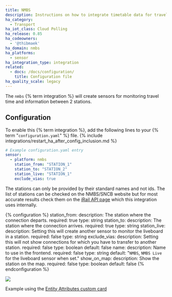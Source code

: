 ```yaml
---
title: NMBS
description: Instructions on how to integrate timetable data for traveling on the NMBS/SNCB Belgian Railway within Home Assistant.
ha_category:
  - Transport
ha_iot_class: Cloud Polling
ha_release: 0.85
ha_codeowners:
  - '@thibmaek'
ha_domain: nmbs
ha_platforms:
  - sensor
ha_integration_type: integration
related:
  - docs: /docs/configuration/
    title: Configuration file
ha_quality_scale: legacy
---
```


The `nmbs` {% term integration %} will create sensors for monitoring travel time and information between 2 stations.

## Configuration

To enable this {% term integration %}, add the following lines to your {% term "`configuration.yaml`" %} file.
{% include integrations/restart_ha_after_config_inclusion.md %}

```yaml
# Example configuration.yaml entry
sensor:
  - platform: nmbs
    station_from: "STATION_1"
    station_to: "STATION_2"
    station_live: "STATION_1"
    exclude_vias: true
```

The stations can only be provided by their standard names and not ids. The list of stations can be checked on the NMBS/SNCB website but for most accurate results check them on the [iRail API page](https://api.irail.be/stations/) which this integration uses internally.

{% configuration %}
station_from:
  description: The station where the connection departs.
  required: true
  type: string
station_to:
  description: The station where the connection arrives.
  required: true
  type: string
station_live:
  description: Setting this will create another sensor to monitor the liveboard in a station.
  required: false
  type: string
exclude_vias:
  description: Setting this will not show connections for which you have to transfer to another station.
  required: false
  type: boolean
  default: false
name:
  description: Name to use in the frontend.
  required: false
  type: string
  default: "`NMBS`, `NMBS Live` for the liveboard sensor when set."
show_on_map:
  description: Show the station on the map.
  required: false
  type: boolean
  default: false
{% endconfiguration %}

<p class='img'>
  <img src='/images/screenshots/nmbs-card-example.png' />
  <p>Example using the <a href="https://github.com/custom-cards/entity-attributes-card">Entity Attributes custom card</a> </p>
</p>
